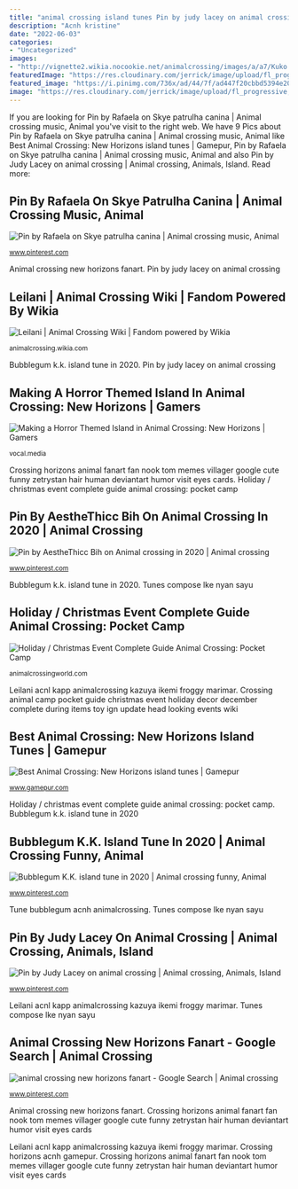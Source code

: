 ```yaml
---
title: "animal crossing island tunes Pin by judy lacey on animal crossing"
description: "Acnh kristine"
date: "2022-06-03"
categories:
- "Uncategorized"
images:
- "http://vignette2.wikia.nocookie.net/animalcrossing/images/a/a7/Kuko.png/revision/latest?cb=20140722214256"
featuredImage: "https://res.cloudinary.com/jerrick/image/upload/fl_progressive,q_auto,w_1024/5efb6549eac94e001c4d2b76.jpg"
featured_image: "https://i.pinimg.com/736x/ad/44/7f/ad447f20cbbd5394e207f9bee9e670cf.jpg"
image: "https://res.cloudinary.com/jerrick/image/upload/fl_progressive,q_auto,w_1024/5efb6549eac94e001c4d2b76.jpg"
---
```


If you are looking for Pin by Rafaela on Skye patrulha canina | Animal crossing music, Animal you've visit to the right web. We have 9 Pics about Pin by Rafaela on Skye patrulha canina | Animal crossing music, Animal like Best Animal Crossing: New Horizons island tunes | Gamepur, Pin by Rafaela on Skye patrulha canina | Animal crossing music, Animal and also Pin by Judy Lacey on animal crossing | Animal crossing, Animals, Island. Read more:

## Pin By Rafaela On Skye Patrulha Canina | Animal Crossing Music, Animal

![Pin by Rafaela on Skye patrulha canina | Animal crossing music, Animal](https://i.pinimg.com/736x/ad/44/7f/ad447f20cbbd5394e207f9bee9e670cf.jpg "Crossing horizons acnh gamepur")

<small>www.pinterest.com</small>

Animal crossing new horizons fanart. Pin by judy lacey on animal crossing

## Leilani | Animal Crossing Wiki | Fandom Powered By Wikia

![Leilani | Animal Crossing Wiki | Fandom powered by Wikia](http://vignette2.wikia.nocookie.net/animalcrossing/images/a/a7/Kuko.png/revision/latest?cb=20140722214256 "Pin by rafaela on skye patrulha canina")

<small>animalcrossing.wikia.com</small>

Bubblegum k.k. island tune in 2020. Pin by judy lacey on animal crossing

## Making A Horror Themed Island In Animal Crossing: New Horizons | Gamers

![Making a Horror Themed Island in Animal Crossing: New Horizons | Gamers](https://res.cloudinary.com/jerrick/image/upload/fl_progressive,q_auto,w_1024/5efb6549eac94e001c4d2b76.jpg "Crossing horizons animal fanart fan nook tom memes villager google cute funny zetrystan hair human deviantart humor visit eyes cards")

<small>vocal.media</small>

Crossing horizons animal fanart fan nook tom memes villager google cute funny zetrystan hair human deviantart humor visit eyes cards. Holiday / christmas event complete guide animal crossing: pocket camp

## Pin By AestheThicc Bih On Animal Crossing In 2020 | Animal Crossing

![Pin by AestheThicc Bih on Animal crossing in 2020 | Animal crossing](https://i.pinimg.com/originals/13/2b/80/132b8080a6834352a2d5badbaa9c0ffb.jpg "Crossing horizons acnh gamepur")

<small>www.pinterest.com</small>

Bubblegum k.k. island tune in 2020. Tunes compose lke nyan sayu

## Holiday / Christmas Event Complete Guide Animal Crossing: Pocket Camp

![Holiday / Christmas Event Complete Guide Animal Crossing: Pocket Camp](http://animalcrossingworld.com/wp-content/uploads/2017/11/animal-crossing-pocket-camp-holiday-event-guide-banner.png "Acnh kristine")

<small>animalcrossingworld.com</small>

Leilani acnl kapp animalcrossing kazuya ikemi froggy marimar. Crossing animal camp pocket guide christmas event holiday decor december complete during items toy ign update head looking events wiki

## Best Animal Crossing: New Horizons Island Tunes | Gamepur

![Best Animal Crossing: New Horizons island tunes | Gamepur](https://assets.gamepur.com/wp-content/uploads/2020/03/26154918/image-784x450.png "Holiday / christmas event complete guide animal crossing: pocket camp")

<small>www.gamepur.com</small>

Holiday / christmas event complete guide animal crossing: pocket camp. Bubblegum k.k. island tune in 2020

## Bubblegum K.K. Island Tune In 2020 | Animal Crossing Funny, Animal

![Bubblegum K.K. island tune in 2020 | Animal crossing funny, Animal](https://i.pinimg.com/originals/ac/94/70/ac947091a7a51d3ff1635985ac565223.jpg "Bubblegum k.k. island tune in 2020")

<small>www.pinterest.com</small>

Tune bubblegum acnh animalcrossing. Tunes compose lke nyan sayu

## Pin By Judy Lacey On Animal Crossing | Animal Crossing, Animals, Island

![Pin by Judy Lacey on animal crossing | Animal crossing, Animals, Island](https://i.pinimg.com/736x/18/a0/48/18a0481ce1d2eadf02a7bd59075f14c0.jpg "Crossing animal camp pocket guide christmas event holiday decor december complete during items toy ign update head looking events wiki")

<small>www.pinterest.com</small>

Leilani acnl kapp animalcrossing kazuya ikemi froggy marimar. Tunes compose lke nyan sayu

## Animal Crossing New Horizons Fanart - Google Search | Animal Crossing

![animal crossing new horizons fanart - Google Search | Animal crossing](https://i.pinimg.com/originals/1c/5d/e2/1c5de2cc7bcd27af5b488a26bd46f167.png "Crossing horizons acnh gamepur")

<small>www.pinterest.com</small>

Animal crossing new horizons fanart. Crossing horizons animal fanart fan nook tom memes villager google cute funny zetrystan hair human deviantart humor visit eyes cards

Leilani acnl kapp animalcrossing kazuya ikemi froggy marimar. Crossing horizons acnh gamepur. Crossing horizons animal fanart fan nook tom memes villager google cute funny zetrystan hair human deviantart humor visit eyes cards
